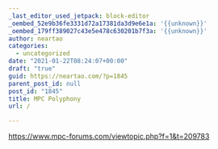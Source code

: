 ```yaml
---
_last_editor_used_jetpack: block-editor
_oembed_52e9b36fe3331d72a17381da3d9e6e1a: '{{unknown}}'
_oembed_179ff389027c43e5e478c630201b7f3a: '{{unknown}}'
author: neartao
categories:
  - uncategorized
date: "2021-01-22T08:24:07+00:00"
draft: "true"
guid: https://neartao.com/?p=1845
parent_post_id: null
post_id: "1845"
title: MPC Polyphony
url: /

---
```

https://www.mpc-forums.com/viewtopic.php?f=1&t=209783
